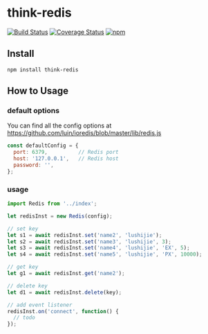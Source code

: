 # think-redis
[![Build Status](https://travis-ci.org/thinkjs/think-redis.svg?branch=master)](https://travis-ci.org/thinkjs/think-redis)
[![Coverage Status](https://coveralls.io/repos/github/thinkjs/think-redis/badge.svg?branch=master)](https://coveralls.io/github/thinkjs/think-redis?branch=master)
[![npm](https://img.shields.io/npm/v/think-redis.svg?style=flat-square)](https://www.npmjs.com/package/think-redis)


## Install

```
npm install think-redis
```

## How to Usage

### default options

You can find all the config options at https://github.com/luin/ioredis/blob/master/lib/redis.js

```js
const defaultConfig = {
  port: 6379,          // Redis port
  host: '127.0.0.1',   // Redis host
  password: '',
};
```

### usage

```js
import Redis from '../index';

let redisInst = new Redis(config);

// set key
let s1 = await redisInst.set('name2', 'lushijie');
let s2 = await redisInst.set('name3', 'lushijie', 3);
let s3 = await redisInst.set('name4', 'lushijie', 'EX', 5);
let s4 = await redisInst.set('name5', 'lushijie', 'PX', 10000);

// get key
let g1 = await redisInst.get('name2');

// delete key
let d1 = await redisInst.delete(key);

// add event listener
redisInst.on('connect', function() {
  // todo
});

```

